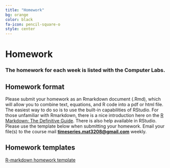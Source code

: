 ```yaml
---
title: "Homework"
bg: orange
color: black
fa-icon: pencil-square-o
style: center
---
```


# Homework

### The homework for each week is listed with the Computer Labs.

## Homework format
Please submit your homework as an Rmarkdown document (.Rmd), which will allow you to combine text, equations, and R code into a pdf or html file. The easiest way to do so is to use the built-in capabilities of RStudio. For those unfamiliar with Rmarkdown, there is a nice introduction here on the [R Markdown: The Definitive Guide](https://bookdown.org/yihui/rmarkdown/). There is also help available in RStudio. Please use the template below when submitting your homework. Email your file(s) to the course mail **timeseries.mat3208@gmail.com** weekly.

## Homework templates
[R-markdown homework template](files/rmarkdown_example.Rmd)
